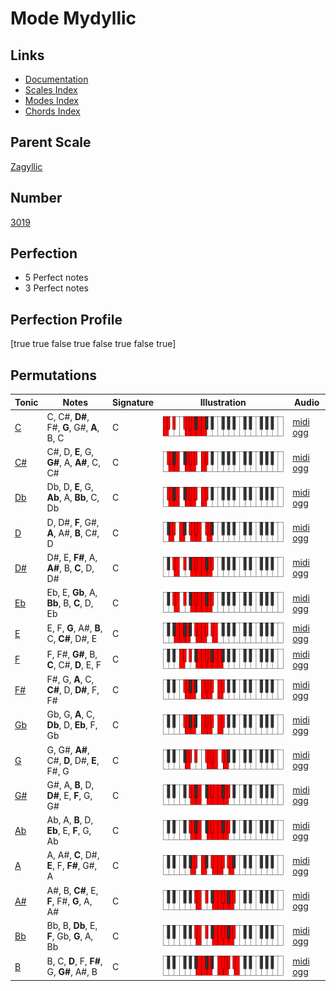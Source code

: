 # Mode Mydyllic

## Links

- [Documentation](index.md)
- [Scales Index](Scales.md)
- [Modes Index](Modes.md)
- [Chords Index](Chords.md)

## Parent Scale

[Zagyllic](ScaleZagyllic.md)

## Number

[3019](https://ianring.com/musictheory/scales/3019)

## Perfection

- 5 Perfect notes
- 3 Perfect notes

## Perfection Profile

[true true false true false true false true]

## Permutations

| Tonic | Notes | Signature | Illustration | Audio |
|-------|-------|-----------|--------------|-------|
| [C](ModeCNaturalMydyllic.md) | C, C#, **D#**, F#, **G**, G#, **A**, B, C | C | ![CNaturalMydyllic](ModeCNaturalMydyllic.png) | [midi](ModeCNaturalMydyllic.mid) [ogg](ModeCNaturalMydyllic.ogg) |
| [C#](ModeCSharpMydyllic.md) | C#, D, **E**, G, **G#**, A, **A#**, C, C# | C | ![CSharpMydyllic](ModeCSharpMydyllic.png) | [midi](ModeCSharpMydyllic.mid) [ogg](ModeCSharpMydyllic.ogg) |
| [Db](ModeDFlatMydyllic.md) | Db, D, **E**, G, **Ab**, A, **Bb**, C, Db | C | ![DFlatMydyllic](ModeDFlatMydyllic.png) | [midi](ModeDFlatMydyllic.mid) [ogg](ModeDFlatMydyllic.ogg) |
| [D](ModeDNaturalMydyllic.md) | D, D#, **F**, G#, **A**, A#, **B**, C#, D | C | ![DNaturalMydyllic](ModeDNaturalMydyllic.png) | [midi](ModeDNaturalMydyllic.mid) [ogg](ModeDNaturalMydyllic.ogg) |
| [D#](ModeDSharpMydyllic.md) | D#, E, **F#**, A, **A#**, B, **C**, D, D# | C | ![DSharpMydyllic](ModeDSharpMydyllic.png) | [midi](ModeDSharpMydyllic.mid) [ogg](ModeDSharpMydyllic.ogg) |
| [Eb](ModeEFlatMydyllic.md) | Eb, E, **Gb**, A, **Bb**, B, **C**, D, Eb | C | ![EFlatMydyllic](ModeEFlatMydyllic.png) | [midi](ModeEFlatMydyllic.mid) [ogg](ModeEFlatMydyllic.ogg) |
| [E](ModeENaturalMydyllic.md) | E, F, **G**, A#, **B**, C, **C#**, D#, E | C | ![ENaturalMydyllic](ModeENaturalMydyllic.png) | [midi](ModeENaturalMydyllic.mid) [ogg](ModeENaturalMydyllic.ogg) |
| [F](ModeFNaturalMydyllic.md) | F, F#, **G#**, B, **C**, C#, **D**, E, F | C | ![FNaturalMydyllic](ModeFNaturalMydyllic.png) | [midi](ModeFNaturalMydyllic.mid) [ogg](ModeFNaturalMydyllic.ogg) |
| [F#](ModeFSharpMydyllic.md) | F#, G, **A**, C, **C#**, D, **D#**, F, F# | C | ![FSharpMydyllic](ModeFSharpMydyllic.png) | [midi](ModeFSharpMydyllic.mid) [ogg](ModeFSharpMydyllic.ogg) |
| [Gb](ModeGFlatMydyllic.md) | Gb, G, **A**, C, **Db**, D, **Eb**, F, Gb | C | ![GFlatMydyllic](ModeGFlatMydyllic.png) | [midi](ModeGFlatMydyllic.mid) [ogg](ModeGFlatMydyllic.ogg) |
| [G](ModeGNaturalMydyllic.md) | G, G#, **A#**, C#, **D**, D#, **E**, F#, G | C | ![GNaturalMydyllic](ModeGNaturalMydyllic.png) | [midi](ModeGNaturalMydyllic.mid) [ogg](ModeGNaturalMydyllic.ogg) |
| [G#](ModeGSharpMydyllic.md) | G#, A, **B**, D, **D#**, E, **F**, G, G# | C | ![GSharpMydyllic](ModeGSharpMydyllic.png) | [midi](ModeGSharpMydyllic.mid) [ogg](ModeGSharpMydyllic.ogg) |
| [Ab](ModeAFlatMydyllic.md) | Ab, A, **B**, D, **Eb**, E, **F**, G, Ab | C | ![AFlatMydyllic](ModeAFlatMydyllic.png) | [midi](ModeAFlatMydyllic.mid) [ogg](ModeAFlatMydyllic.ogg) |
| [A](ModeANaturalMydyllic.md) | A, A#, **C**, D#, **E**, F, **F#**, G#, A | C | ![ANaturalMydyllic](ModeANaturalMydyllic.png) | [midi](ModeANaturalMydyllic.mid) [ogg](ModeANaturalMydyllic.ogg) |
| [A#](ModeASharpMydyllic.md) | A#, B, **C#**, E, **F**, F#, **G**, A, A# | C | ![ASharpMydyllic](ModeASharpMydyllic.png) | [midi](ModeASharpMydyllic.mid) [ogg](ModeASharpMydyllic.ogg) |
| [Bb](ModeBFlatMydyllic.md) | Bb, B, **Db**, E, **F**, Gb, **G**, A, Bb | C | ![BFlatMydyllic](ModeBFlatMydyllic.png) | [midi](ModeBFlatMydyllic.mid) [ogg](ModeBFlatMydyllic.ogg) |
| [B](ModeBNaturalMydyllic.md) | B, C, **D**, F, **F#**, G, **G#**, A#, B | C | ![BNaturalMydyllic](ModeBNaturalMydyllic.png) | [midi](ModeBNaturalMydyllic.mid) [ogg](ModeBNaturalMydyllic.ogg) |
